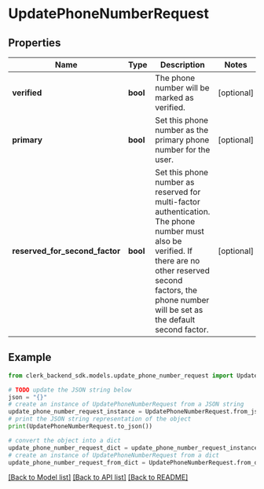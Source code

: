 # UpdatePhoneNumberRequest


## Properties

Name | Type | Description | Notes
------------ | ------------- | ------------- | -------------
**verified** | **bool** | The phone number will be marked as verified. | [optional] 
**primary** | **bool** | Set this phone number as the primary phone number for the user. | [optional] 
**reserved_for_second_factor** | **bool** | Set this phone number as reserved for multi-factor authentication. The phone number must also be verified. If there are no other reserved second factors, the phone number will be set as the default second factor. | [optional] 

## Example

```python
from clerk_backend_sdk.models.update_phone_number_request import UpdatePhoneNumberRequest

# TODO update the JSON string below
json = "{}"
# create an instance of UpdatePhoneNumberRequest from a JSON string
update_phone_number_request_instance = UpdatePhoneNumberRequest.from_json(json)
# print the JSON string representation of the object
print(UpdatePhoneNumberRequest.to_json())

# convert the object into a dict
update_phone_number_request_dict = update_phone_number_request_instance.to_dict()
# create an instance of UpdatePhoneNumberRequest from a dict
update_phone_number_request_from_dict = UpdatePhoneNumberRequest.from_dict(update_phone_number_request_dict)
```
[[Back to Model list]](../README.md#documentation-for-models) [[Back to API list]](../README.md#documentation-for-api-endpoints) [[Back to README]](../README.md)


